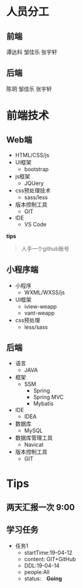 # 人员分工
## 前端
谭达科  邹佳乐  张宇轩
## 后端
陈玥   邹佳乐 张宇轩

# 前端技术
## Web端
* HTML/CSS/js
* UI框架
  * bootstrap
* js框架
  * JQUery
* css预处理技术
  * sass/less
* 版本控制工具
  * GIT
* IDE
  * VS Code

**tips**
> 人手一个github账号

## 小程序端

* 小程序
  * WXML/WXSS/js
* UI框架
  * iview-weapp
  * vant-weapp
* css预处理
  * less/sass

## 后端
* 语言
  * JAVA
* 框架
  * SSM
    * Spring
    * Spring MVC
    * Mybatis
* IDE
  * IDEA
* 数据库
  * MySQL
* 数据库管理工具
  * Navicat
* 版本控制工具
  * GIT
  
# Tips
## 两天汇报一次 9:00

## 学习任务
* 任务1 
  * startTime:19-04-12
  * content: GIT+GitHub
  * DDL:19-04-14
  * people:All 
  * status:&emsp;**Going**
